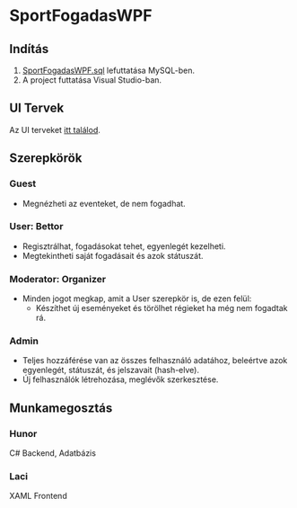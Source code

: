 # SportFogadasWPF

## Indítás

1. [SportFogadasWPF.sql](https://github.com/Hunor64/SportFogadasWPF/blob/master/SportFogadasWPF.sql) lefuttatása MySQL-ben.
2. A project futtatása Visual Studio-ban.

## UI Tervek

Az UI terveket [itt találod](https://github.com/Hunor64/SportFogadasWPF/tree/master/UI%20template).

## Szerepkörök

### Guest

- Megnézheti az eventeket, de nem fogadhat.

### User: Bettor

- Regisztrálhat, fogadásokat tehet, egyenlegét kezelheti.
- Megtekintheti saját fogadásait és azok státuszát.

### Moderator: Organizer

- Minden jogot megkap, amit a User szerepkör is, de ezen felül:
  - Készíthet új eseményeket és törölhet régieket ha még nem fogadtak rá.

### Admin

- Teljes hozzáférése van az összes felhasználó adatához, beleértve azok egyenlegét, státuszát, és jelszavait (hash-elve).
- Új felhasználók létrehozása, meglévők szerkesztése.

## Munkamegosztás

### Hunor

C# Backend, Adatbázis

### Laci 

XAML Frontend

